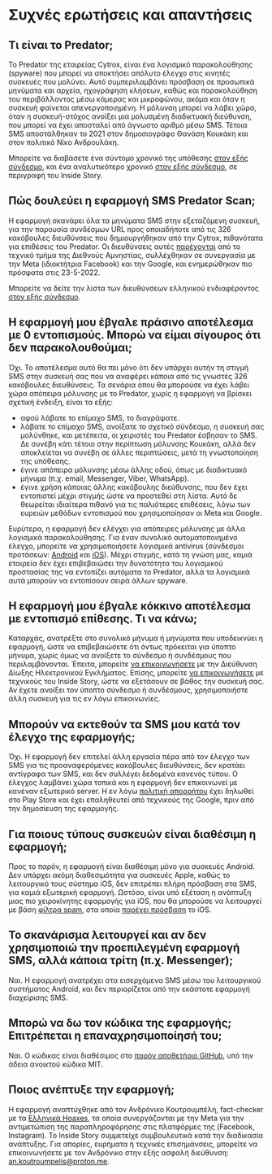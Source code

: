 # Συχνές ερωτήσεις και απαντήσεις

## Τι είναι το Predator;

Το Predator της εταιρείας Cytrox, είναι ένα λογισμικό παρακολούθησης (spyware) που μπορεί να αποκτήσει απόλυτο έλεγχο στις κινητές συσκευές που μολύνει. Αυτό συμπεριλαμβάνει πρόσβαση σε προσωπικά μηνύματα και αρχεία, ηχογράφηση κλήσεων, καθώς και παρακολούθηση του περιβάλλοντος μέσω κάμερας και μικροφώνου, ακόμα και όταν η συσκευή φαίνεται απενεργοποιημένη. Η μόλυνση μπορεί να λάβει χώρα, όταν η συσκευή-στόχος ανοίξει μια μολυσμένη διαδικτυακή διεύθυνση, που μπορεί να έχει αποσταλεί από άγνωστο αριθμό μέσω SMS. Τέτοια SMS αποστάλθηκαν το 2021 στον δημοσιογράφο Θανάση Κουκάκη και στον πολιτικό Νίκο Ανδρουλάκη. 

Μπορείτε να διαβάσετε ένα σύντομο χρονικό της υπόθεσης [στον εξής σύνδεσμο](https://mailchi.mp/insidestory.gr/nphlh7jzcb-1339247), και ένα αναλυτικότερο χρονικό [στον εξής σύνδεσμο](https://insidestory.gr/article/predator-stin-ellada-hroniko-ton-apokalypseon?token=E36120MB1L), σε περιγραφή του Inside Story.

## Πώς δουλεύει η εφαρμογή SMS Predator Scan;

Η εφαρμογή σκανάρει όλα τα μηνύματα SMS στην εξεταζόμενη συσκευή, για την παρουσία συνδέσμων URL προς οποιαδήποτε από τις 326 κακόβουλες διευθύνσεις που δημιουργήθηκαν από την Cytrox, πιθανότατα για επιθέσεις του Predator. Οι διευθύνσεις αυτές [παρέχονται](https://github.com/AmnestyTech/investigations/tree/master/2021-12-16_cytrox) από το τεχνικό τμήμα της Διεθνούς Αμνηστίας, συλλέχθηκαν σε συνεργασία με την Meta (ιδιοκτήτρια Facebook) και την Google, και ενημερώθηκαν πιο πρόσφατα στις 23-5-2022. 

Μπορείτε να δείτε την λίστα των διευθύνσεων ελληνικού ενδιαφέροντος [στον εξής σύνδεσμο](https://insidestory.gr/article/neo-logismiko-kataskopeias-predator-kai-oi-doyleies-stin-ellada?token=V2Q30SQ9U2#:~:text=%CE%99%CF%83%CF%84%CE%BF%CF%83%CE%B5%CE%BB%CE%AF%CE%B4%CE%B5%CF%82%20%CE%B5%CE%BB%CE%BB%CE%B7%CE%BD%CE%B9%CE%BA%CE%BF%CF%8D%20%CE%B5%CE%BD%CE%B4%CE%B9%CE%B1%CF%86%CE%AD%CF%81%CE%BF%CE%BD%CF%84%CE%BF%CF%82).

## Η εφαρμογή μου έβγαλε πράσινο αποτέλεσμα με 0 εντοπισμούς. Μπορώ να είμαι σίγουρος ότι δεν παρακολουθούμαι;

Όχι. Το αποτέλεσμα αυτό θα πει μόνο ότι δεν υπάρχει αυτήν τη στιγμή SMS στην συσκευή σας που να αναφέρει κάποια από τις γνωστές 326 κακόβουλες διευθύνσεις. Τα σενάρια όπου θα μπορούσε να έχει λάβει χώρα απόπειρα μόλυνσης με το Predator, χωρίς η εφαρμογή να βρίσκει σχετική ένδειξη, είναι τα εξής:

* αφού λάβατε το επίμαχο SMS, το διαγράψατε.
* λάβατε το επίμαχο SMS, ανοίξατε το σχετικό σύνδεσμο, η συσκευή σας μολύνθηκε, και μετέπειτα, οι χειριστές του Predator έσβησαν το SMS. Δε συνέβη κάτι τέτοιο στην περίπτωση μόλυνσης Κουκάκη, αλλά δεν αποκλείεται να συνέβη σε άλλες περιπτώσεις, μετά τη γνωστοποίηση της υπόθεσης.
* έγινε απόπειρα μόλυνσης μέσω άλλης οδού, όπως με διαδικτυακό μήνυμα (π.χ. email, Messenger, Viber, WhatsApp).
* έγινε χρήση κάποιας άλλης κακόβουλης διεύθυνσης, που δεν έχει εντοπιστεί μέχρι στιγμής ώστε να προστεθεί στη λίστα. Αυτό δε θεωρείται ιδιαίτερα πιθανό για τις παλιότερες επιθέσεις, λόγω των ευρειών μεθόδων εντοπισμού που χρησιμοποίησαν οι Meta και Google.

Ευρύτερα, η εφαρμογή δεν ελέγχει για απόπειρες μόλυνσης με άλλα λογισμικά παρακολούθησης. Για έναν συνολικό αυτοματοποιημένο έλεγχο, μπορείτε να χρησιμοποιήσετε λογισμικά antivirus (σύνδεσμοι προτάσεων: [Android](https://www.tomsguide.com/best-picks/best-android-antivirus) και [iOS](https://www.techradar.com/best/best-iphone-antivirus-app)). Μέχρι στιγμής, κατά τη γνώση μας, καμιά εταιρεία δεν έχει επιβεβαιώσει την δυνατότητα του λογισμικού προστασίας της να εντοπίζει αυτόματα το Predator, αλλά τα λογισμικά αυτά μπορούν να εντοπίσουν σειρά άλλων spyware.

## Η εφαρμογή μου έβγαλε κόκκινο αποτέλεσμα με εντοπισμό επίθεσης. Τι να κάνω;

Καταρχάς, ανατρέξτε στο συνολικό μήνυμα ή μηνύματα που υποδεικνύει η εφαρμογή, ώστε να επιβεβαιώσετε ότι όντως πρόκειται για ύποπτο μήνυμα, χωρίς όμως να ανοίξετε το σύνδεσμο ή συνδέσμους που περιλαμβάνονται. Έπειτα, μπορείτε [να επικοινωνήσετε](https://cyberalert.gr/contact/) με την Διεύθυνση Δίωξης Ηλεκτρονικού Εγκλήματος. Επίσης, μπορείτε [να επικοινωνήσετε](mailto:insidestoryeditorial@mailfence.com) με τεχνικούς του Inside Story, ώστε να εξετάσουν σε βάθος την συσκευή σας. Αν έχετε ανοίξει τον ύποπτο σύνδεσμο ή συνδέσμους, χρησιμοποιήστε άλλη συσκευή για τις εν λόγω επικοινωνίες.

## Μπορούν να εκτεθούν τα SMS μου κατά τον έλεγχο της εφαρμογής;

Όχι. Η εφαρμογή δεν επιτελεί άλλη εργασία πέρα από τον έλεγχο των SMS για τις προαναφερόμενες κακόβουλες διευθύνσεις, δεν κρατάει αντίγραφα των SMS, και δεν συλλέγει δεδομένα κανενός τύπου. Ο έλεγχος λαμβάνει χώρα τοπικά και η εφαρμογή δεν επικοινωνεί με κανέναν εξωτερικό server. Η εν λόγω [πολιτική απορρήτου](https://support.google.com/googleplay/android-developer/answer/10787469?hl=en) έχει δηλωθεί στο Play Store και έχει επαληθευτεί από τεχνικούς της Google, πριν από την δημοσίευση της εφαρμογής.

## Για ποιους τύπους συσκευών είναι διαθέσιμη η εφαρμογή;

Προς το παρόν, η εφαρμογή είναι διαθέσιμη μόνο για συσκευές Android. Δεν υπάρχει ακόμη διαθεσιμότητα για συσκευές Apple, καθώς το λειτουργικό τους σύστημα iOS, δεν επιτρέπει πλήρη πρόσβαση στα SMS, για καμιά εξωτερική εφαρμογή. Ωστόσο, είναι υπό εξέταση η ανάπτυξη μιας πιο χειροκίνητης εφαρμογής για iOS, που θα μπορούσε να λειτουργεί με βάση [φίλτρα spam](https://developer.apple.com/documentation/sms_and_call_reporting/sms_and_mms_message_filtering), στα οποία [παρέχει πρόσβαση](https://9to5mac.com/2022/06/15/sms-filtering-api-more-categories-ios-16/) το iOS.

## Το σκανάρισμα λειτουργεί και αν δεν χρησιμοποιώ την προεπιλεγμένη εφαρμογή SMS, αλλά κάποια τρίτη (π.χ. Messenger);

Ναι. Η εφαρμογή ανατρέχει στα εισερχόμενα SMS μέσω του λειτουργικού συστήματος Android, και δεν περιορίζεται από την εκάστοτε εφαρμογή διαχείρισης SMS.

## Μπορώ να δω τον κώδικα της εφαρμογής; Επιτρέπεται η επαναχρησιμοποίησή του;

Ναι. Ο κώδικας είναι διαθέσιμος στο [παρόν αποθετήριο GitHub](https://github.com/an-ko-7/sms-predator-scan), υπό την άδεια ανοικτού κώδικα MIT.

## Ποιος ανέπτυξε την εφαρμογή;

Η εφαρμογή αναπτύχθηκε από τον Ανδρόνικο Κουτρουμπέλη, fact-checker με τα [Ελληνικά Hoaxes](https://www.ellinikahoaxes.gr/), τα οποία συνεργάζονται με την Meta για την αντιμετώπιση της παραπληροφόρησης στις πλατφόρμες της (Facebook, Instagram). Το Inside Story συμμετείχε συμβουλευτικά κατά την διαδικασία ανάπτυξης. Για απορίες, ευρήματα ή τεχνικές επισημάνσεις, μπορείτε να επικοινωνήσετε με τον Ανδρόνικο στην εξής ασφαλή διεύθυνση: <an.koutroumpelis@proton.me>.
